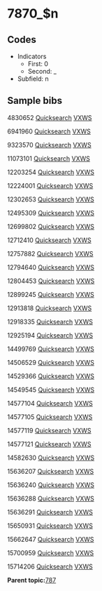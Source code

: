 # 7870\_$n

## Codes

-   Indicators
    -   First: 0
    -   Second: \_
-   Subfield: n

## Sample bibs

4830652 [Quicksearch](https://search.library.yale.edu/catalog/4830652) [VXWS](http://prodorbis.library.yale.edu:7014/vxws/GetHoldingsService?bibId=4830652)

6941960 [Quicksearch](https://search.library.yale.edu/catalog/6941960) [VXWS](http://prodorbis.library.yale.edu:7014/vxws/GetHoldingsService?bibId=6941960)

9323570 [Quicksearch](https://search.library.yale.edu/catalog/9323570) [VXWS](http://prodorbis.library.yale.edu:7014/vxws/GetHoldingsService?bibId=9323570)

11073101 [Quicksearch](https://search.library.yale.edu/catalog/11073101) [VXWS](http://prodorbis.library.yale.edu:7014/vxws/GetHoldingsService?bibId=11073101)

12203254 [Quicksearch](https://search.library.yale.edu/catalog/12203254) [VXWS](http://prodorbis.library.yale.edu:7014/vxws/GetHoldingsService?bibId=12203254)

12224001 [Quicksearch](https://search.library.yale.edu/catalog/12224001) [VXWS](http://prodorbis.library.yale.edu:7014/vxws/GetHoldingsService?bibId=12224001)

12302653 [Quicksearch](https://search.library.yale.edu/catalog/12302653) [VXWS](http://prodorbis.library.yale.edu:7014/vxws/GetHoldingsService?bibId=12302653)

12495309 [Quicksearch](https://search.library.yale.edu/catalog/12495309) [VXWS](http://prodorbis.library.yale.edu:7014/vxws/GetHoldingsService?bibId=12495309)

12699802 [Quicksearch](https://search.library.yale.edu/catalog/12699802) [VXWS](http://prodorbis.library.yale.edu:7014/vxws/GetHoldingsService?bibId=12699802)

12712410 [Quicksearch](https://search.library.yale.edu/catalog/12712410) [VXWS](http://prodorbis.library.yale.edu:7014/vxws/GetHoldingsService?bibId=12712410)

12757882 [Quicksearch](https://search.library.yale.edu/catalog/12757882) [VXWS](http://prodorbis.library.yale.edu:7014/vxws/GetHoldingsService?bibId=12757882)

12794640 [Quicksearch](https://search.library.yale.edu/catalog/12794640) [VXWS](http://prodorbis.library.yale.edu:7014/vxws/GetHoldingsService?bibId=12794640)

12804453 [Quicksearch](https://search.library.yale.edu/catalog/12804453) [VXWS](http://prodorbis.library.yale.edu:7014/vxws/GetHoldingsService?bibId=12804453)

12899245 [Quicksearch](https://search.library.yale.edu/catalog/12899245) [VXWS](http://prodorbis.library.yale.edu:7014/vxws/GetHoldingsService?bibId=12899245)

12913818 [Quicksearch](https://search.library.yale.edu/catalog/12913818) [VXWS](http://prodorbis.library.yale.edu:7014/vxws/GetHoldingsService?bibId=12913818)

12918335 [Quicksearch](https://search.library.yale.edu/catalog/12918335) [VXWS](http://prodorbis.library.yale.edu:7014/vxws/GetHoldingsService?bibId=12918335)

12925194 [Quicksearch](https://search.library.yale.edu/catalog/12925194) [VXWS](http://prodorbis.library.yale.edu:7014/vxws/GetHoldingsService?bibId=12925194)

14499769 [Quicksearch](https://search.library.yale.edu/catalog/14499769) [VXWS](http://prodorbis.library.yale.edu:7014/vxws/GetHoldingsService?bibId=14499769)

14506529 [Quicksearch](https://search.library.yale.edu/catalog/14506529) [VXWS](http://prodorbis.library.yale.edu:7014/vxws/GetHoldingsService?bibId=14506529)

14529366 [Quicksearch](https://search.library.yale.edu/catalog/14529366) [VXWS](http://prodorbis.library.yale.edu:7014/vxws/GetHoldingsService?bibId=14529366)

14549545 [Quicksearch](https://search.library.yale.edu/catalog/14549545) [VXWS](http://prodorbis.library.yale.edu:7014/vxws/GetHoldingsService?bibId=14549545)

14577104 [Quicksearch](https://search.library.yale.edu/catalog/14577104) [VXWS](http://prodorbis.library.yale.edu:7014/vxws/GetHoldingsService?bibId=14577104)

14577105 [Quicksearch](https://search.library.yale.edu/catalog/14577105) [VXWS](http://prodorbis.library.yale.edu:7014/vxws/GetHoldingsService?bibId=14577105)

14577119 [Quicksearch](https://search.library.yale.edu/catalog/14577119) [VXWS](http://prodorbis.library.yale.edu:7014/vxws/GetHoldingsService?bibId=14577119)

14577121 [Quicksearch](https://search.library.yale.edu/catalog/14577121) [VXWS](http://prodorbis.library.yale.edu:7014/vxws/GetHoldingsService?bibId=14577121)

14582630 [Quicksearch](https://search.library.yale.edu/catalog/14582630) [VXWS](http://prodorbis.library.yale.edu:7014/vxws/GetHoldingsService?bibId=14582630)

15636207 [Quicksearch](https://search.library.yale.edu/catalog/15636207) [VXWS](http://prodorbis.library.yale.edu:7014/vxws/GetHoldingsService?bibId=15636207)

15636240 [Quicksearch](https://search.library.yale.edu/catalog/15636240) [VXWS](http://prodorbis.library.yale.edu:7014/vxws/GetHoldingsService?bibId=15636240)

15636288 [Quicksearch](https://search.library.yale.edu/catalog/15636288) [VXWS](http://prodorbis.library.yale.edu:7014/vxws/GetHoldingsService?bibId=15636288)

15636291 [Quicksearch](https://search.library.yale.edu/catalog/15636291) [VXWS](http://prodorbis.library.yale.edu:7014/vxws/GetHoldingsService?bibId=15636291)

15650931 [Quicksearch](https://search.library.yale.edu/catalog/15650931) [VXWS](http://prodorbis.library.yale.edu:7014/vxws/GetHoldingsService?bibId=15650931)

15662647 [Quicksearch](https://search.library.yale.edu/catalog/15662647) [VXWS](http://prodorbis.library.yale.edu:7014/vxws/GetHoldingsService?bibId=15662647)

15700959 [Quicksearch](https://search.library.yale.edu/catalog/15700959) [VXWS](http://prodorbis.library.yale.edu:7014/vxws/GetHoldingsService?bibId=15700959)

15714206 [Quicksearch](https://search.library.yale.edu/catalog/15714206) [VXWS](http://prodorbis.library.yale.edu:7014/vxws/GetHoldingsService?bibId=15714206)

**Parent topic:**[787](../../tags/787/787.md)

